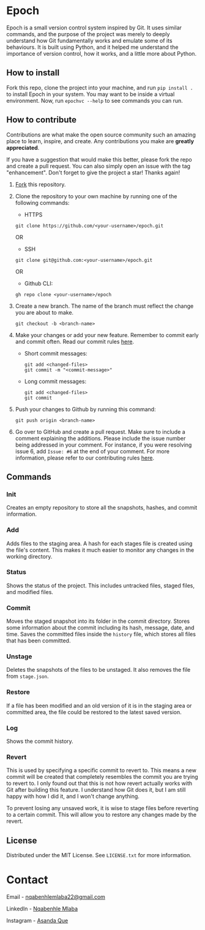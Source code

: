 # Epoch

Epoch is a small version control system inspired by Git. It uses similar commands, and the purpose of the project was merely to deeply understand how Git fundamentally works and emulate some of its behaviours. It is built using Python, and it helped me understand the importance of version control, how it works, and a little more about Python.

## How to install

Fork this repo, clone the project into your machine, and run `pip install .` to install Epoch in your system. You may want to be inside a virtual environment. Now, run `epochvc --help` to see commands you can run.

## How to contribute

Contributions are what make the open source community such an amazing place to learn, inspire, and create. Any contributions you make are **greatly appreciated**.

If you have a suggestion that would make this better, please fork the repo and create a pull request. You can also simply open an issue with the tag "enhancement". Don't forget to give the project a star! Thanks again!

1. [Fork](https://github.com/lindelwa122/epoch/fork) this repository.

2. Clone the repository to your own machine by running one of the following commands:

   - HTTPS

   ```
   git clone https://github.com/<your-username>/epoch.git
   ```

   OR

   - SSH

   ```
   git clone git@github.com:<your-username>/epoch.git
   ```

   OR

   - Github CLI:

   ```
   gh repo clone <your-username>/epoch
   ```

3. Create a new branch. The name of the branch must reflect the change you are about to make.

   ```
   git checkout -b <branch-name>
   ```

4. Make your changes or add your new feature. Remember to commit early and commit often. Read our commit rules [here](/COMMIT_RULES.md).

   - Short commit messages:
     ```
     git add <changed-files>
     git commit -m "<commit-message>"
     ```
   - Long commit messages:
     ```
     git add <changed-files>
     git commit
     ```

5. Push your changes to Github by running this command:

   ```
   git push origin <branch-name>
   ```

6. Go over to GitHub and create a pull request. Make sure to include a comment explaining the additions. Please include the issue number being addressed in your comment. For instance, if you were resolving issue 6, add `Issue: #6` at the end of your comment. For more information, please refer to our contributing rules [here](/CONTRIBUTING.md).

## Commands

### Init

Creates an empty repository to store all the snapshots, hashes, and commit information.

### Add

Adds files to the staging area. A hash for each stages file is created using the file's content. This makes it much easier to monitor any changes in the working directory. 

### Status

Shows the status of the project. This includes untracked files, staged files, and modified files.

### Commit

Moves the staged snapshot into its folder in the commit directory. Stores some information about the commit including its hash, message, date, and time. Saves the committed files inside the `history` file, which stores all files that has been committed.

### Unstage

Deletes the snapshots of the files to be unstaged. It also removes the file from `stage.json`.

### Restore

If a file has been modified and an old version of it is in the staging area or committed area, the file could be restored to the latest saved version. 

### Log

Shows the commit history.

### Revert

This is used by specifying a specific commit to revert to. This means a new commit will be created that completely resembles the commit you are trying to revert to. I only found out that this is not how revert actually works with Git after building this feature. I understand how Git does it, but I am still happy with how I did it, and I won't change anything.

To prevent losing any unsaved work, it is wise to stage files before reverting to a certain commit. This will allow you to restore any changes made by the revert.

## License

Distributed under the MIT License. See `LICENSE.txt` for more information.

# Contact

Email - [nqabenhlemlaba22@gmail.com](mailto:nqabenhlemlaba22@gmail.com)

LinkedIn - [Nqabenhle Mlaba](https://www.linkedin.com/in/nqabenhle)

Instagram - [Asanda Que](https://www.instagram.com/asanda.que)